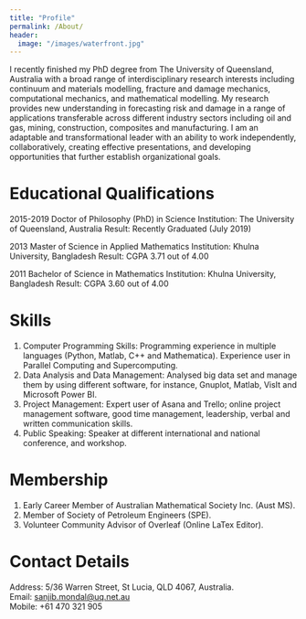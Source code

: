 ```yaml
---
title: "Profile"
permalink: /About/
header:
  image: "/images/waterfront.jpg"
---
```


I recently finished my PhD degree from The University of Queensland, Australia with a broad range of interdisciplinary research interests including continuum and materials modelling, fracture and damage mechanics, computational mechanics, and mathematical modelling. My research provides new understanding in forecasting risk and damage in a range of applications transferable across different industry sectors including oil and gas, mining, construction, composites and manufacturing. I am an adaptable and transformational leader with an ability to work independently, collaboratively, creating effective presentations, and developing opportunities that further establish organizational goals.

# Educational Qualifications
2015-2019		Doctor of Philosophy (PhD) in Science
Institution: The University of Queensland, Australia
Result: Recently Graduated (July 2019)

2013			Master of Science in Applied Mathematics
Institution: Khulna University, Bangladesh
Result: CGPA 3.71 out of 4.00

2011			Bachelor of Science in Mathematics
Institution: Khulna University, Bangladesh
Result: CGPA 3.60 out of 4.00

# Skills
1. Computer Programming Skills: Programming experience in multiple languages (Python, Matlab, C++ and Mathematica). Experience user in Parallel Computing and Supercomputing.
2. Data Analysis and Data Management: Analysed big data set and manage them by using different software, for instance, Gnuplot, Matlab, VisIt and Microsoft Power BI.  
3. Project Management:  Expert user of Asana and Trello; online project management software, good time management, leadership, verbal and written communication skills. 
4. Public Speaking: Speaker at different international and national conference, and workshop.

# Membership
1. Early Career Member of Australian Mathematical Society Inc. (Aust MS).
2. Member of Society of Petroleum Engineers (SPE).
3. Volunteer Community Advisor of Overleaf (Online LaTex Editor).

# Contact Details
Address: 5/36 Warren Street, St Lucia, QLD 4067, Australia.  
Email: sanjib.mondal@uq.net.au  
Mobile: +61 470 321 905
